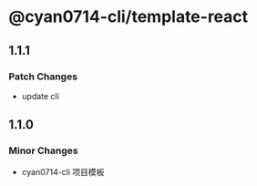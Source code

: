 # @cyan0714-cli/template-react

## 1.1.1

### Patch Changes

- update cli

## 1.1.0

### Minor Changes

- cyan0714-cli 项目模板
